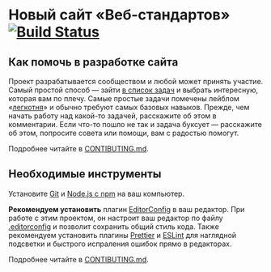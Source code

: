 # Новый сайт «Веб-стандартов» [![Build Status](https://travis-ci.org/web-standards-ru/new.svg?branch=master)](https://travis-ci.org/web-standards-ru/new)

## Как помочь в разработке сайта

Проект разрабатывается сообществом и любой может принять участие. Самый простой способ — зайти [в список задач](https://github.com/web-standards-ru/new/issues) и выбрать интересную, которая вам по плечу. Самые простые задачи помечены лейблом «[легкотня](https://github.com/web-standards-ru/new/issues?q=is%3Aopen+is%3Aissue+label%3A%D0%BB%D0%B5%D0%B3%D0%BA%D0%BE%D1%82%D0%BD%D1%8F)» и обычно требуют самых базовых навыков. Прежде, чем начать работу над какой-то задачей, расскажите об этом в комментарии. Если что-то пошло не так и задача буксует — расскажите об этом, попросите совета или помощи, вам с радостью помогут.

Подробнее читайте в [CONTIBUTING.md](CONTRIBUTING.md).

## Необходимые инструменты

Установите [Git](https://git-scm.com/downloads) и [Node.js с npm](https://nodejs.org/) на ваш компьютер.

**Рекомендуем установить** плагин [EditorConfig](https://editorconfig.org/) в ваш редактор. При работе с этим проектом, он настроит ваш редактор по файлу [.editorconfig](.editorconfig) и позволит сохранить общий стиль кода. Также рекомендуем установить плагины [Prettier](https://prettier.io/docs/en/editors.html) и [ESLint](https://eslint.org/docs/user-guide/integrations) для наглядной подсветки и быстрого испраления ошибок прямо в редакторах.

Подробнее читайте в [CONTIBUTING.md](CONTRIBUTING.md).
